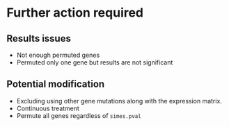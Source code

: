 
# Further action required

## Results issues

* Not enough permuted genes
* Permuted only one gene but results are not significant

## Potential modification

* Excluding using other gene mutations along with the expression matrix.
* Continuous treatment
* Permute all genes regardless of `simes.pval`
